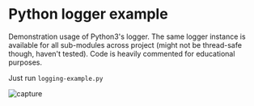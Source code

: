 Python logger example
=====================

Demonstration usage of Python3's logger.
The same logger instance is available for all sub-modules across project (might not be thread-safe though, haven't tested).
Code is heavily commented for educational purposes.

Just run `logging-example.py`

![capture](https://user-images.githubusercontent.com/10847708/55274858-f56c1380-52e5-11e9-83fe-42c1a1a1218e.gif)
